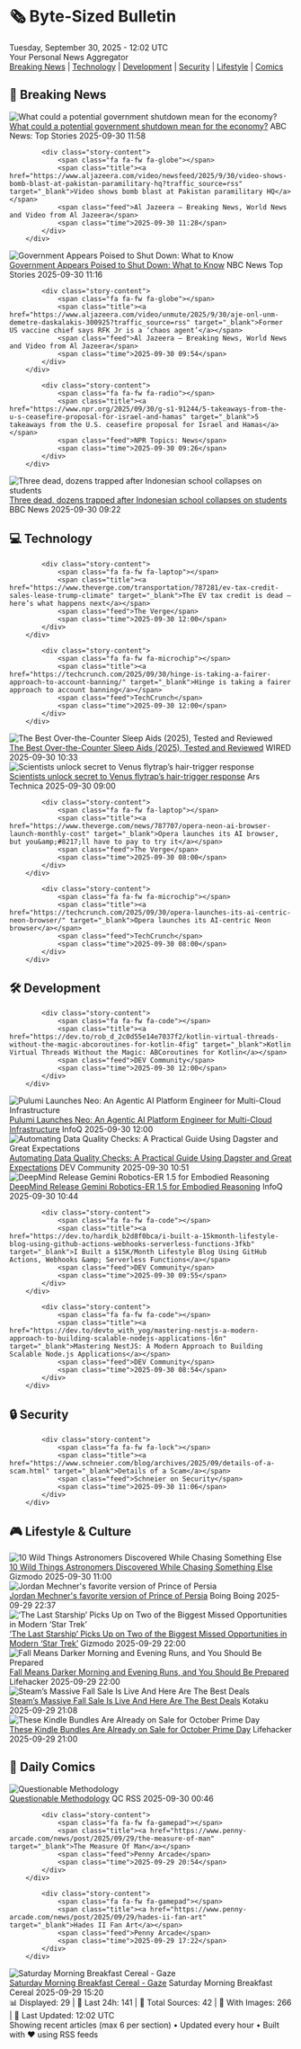 <!-- Processing 54 RSS feeds at 2025-09-30 12:02:44 UTC -->
<!-- Processing: Saturday Morning Breakfast Cereal -->
<!-- Processing: Penny Arcade -->
<!-- Processing: Poorly Drawn Lines -->
<!-- Processing: Cyanide & Happiness -->
<!-- Processing: Questionable Content -->
<!-- Processing: Girl Genius -->
<!-- Processing: BBC World News -->
<!-- Processing: Al Jazeera Breaking News -->
<!-- Processing: Reuters Top News -->
<!-- Processing: ABC News Breaking -->
<!-- Processing: NBC News Breaking -->
<!-- Processing: Sky News World -->
<!-- Processing: TechCrunch -->
<!-- Processing: The Verge -->
<!-- Processing: O'Reilly Radar -->
<!-- Processing: Dev.to -->
<!-- Processing: StackOverflow Blog -->
<!-- Processing: Linux.com -->
<!-- Processing: InfoQ -->
<!-- Processing: Martin Fowler -->
<!-- Processing: Coding Horror -->
<!-- Processing: The Pragmatic Engineer -->
<!-- Processing: Lifehacker -->
<!-- Processing: Gizmodo -->
<!-- Processing: Boing Boing -->
<!-- Processing: Krebs on Security -->
<!-- Processing: Schneier on Security -->
<!-- Generated 10 new posts out of 27 feeds processed -->
<div class="newspaper-header">
    <h1 class="newspaper-title">🗞️ Byte-Sized Bulletin</h1>
    <div class="newspaper-date">Tuesday, September 30, 2025 - 12:02 UTC</div>
    <div class="newspaper-subtitle">Your Personal News Aggregator</div>
</div>

<div class="newspaper-nav">
    <a href="#breaking">Breaking News</a> |
    <a href="#tech">Technology</a> |
    <a href="#dev">Development</a> |
    <a href="#security">Security</a> |
    <a href="#lifestyle">Lifestyle</a> |
    <a href="#webcomics">Comics</a>
</div>

<div class="news-section breaking-news" id="breaking">
<h2 class="section-header">🚨 Breaking News</h2>
<div class="stories-container">
<div class="story">
            <img src="https://s.abcnews.com/images/US/capitol-2-gty-gmh-250929_1759169305756_hpMain_4x3t_384.jpg" alt="What could a potential government shutdown mean for the economy?" class="story-image" loading="lazy" onerror="this.style.display='none'">
            <div class="story-content">
                <span class="fa fa-fw fa-tv"></span>
                <span class="title"><a href="https://abcnews.go.com/Business/government-shutdown-hurt-economy-experts-explain/story?id=126038221" target="_blank">What could a potential government shutdown mean for the economy?</a></span>
                <span class="feed">ABC News: Top Stories</span>
                <span class="time">2025-09-30 11:58</span>
            </div>
        </div>
<div class="story">
            
            <div class="story-content">
                <span class="fa fa-fw fa-globe"></span>
                <span class="title"><a href="https://www.aljazeera.com/video/newsfeed/2025/9/30/video-shows-bomb-blast-at-pakistan-paramilitary-hq?traffic_source=rss" target="_blank">Video shows bomb blast at Pakistan paramilitary HQ</a></span>
                <span class="feed">Al Jazeera – Breaking News, World News and Video from Al Jazeera</span>
                <span class="time">2025-09-30 11:28</span>
            </div>
        </div>
<div class="story">
            <img src="https://media-cldnry.s-nbcnews.com/image/upload/t_fit_1500w/mpx/2704722219/2025_09/1759230989551_tdy_news_7a_nobles_government_shutdown_250930_1920x1080-4j3ual.jpg" alt="Government Appears Poised to Shut Down: What to Know" class="story-image" loading="lazy" onerror="this.style.display='none'">
            <div class="story-content">
                <span class="fa fa-fw fa-broadcast-tower"></span>
                <span class="title"><a href="https://www.today.com/video/trump-mocks-dems-with-ai-video-as-shutdowns-looms-248723525505" target="_blank">Government Appears Poised to Shut Down: What to Know</a></span>
                <span class="feed">NBC News Top Stories</span>
                <span class="time">2025-09-30 11:16</span>
            </div>
        </div>
<div class="story">
            
            <div class="story-content">
                <span class="fa fa-fw fa-globe"></span>
                <span class="title"><a href="https://www.aljazeera.com/video/unmute/2025/9/30/aje-onl-unm-demetre-daskalakis-300925?traffic_source=rss" target="_blank">Former US vaccine chief says RFK Jr is a ‘chaos agent’</a></span>
                <span class="feed">Al Jazeera – Breaking News, World News and Video from Al Jazeera</span>
                <span class="time">2025-09-30 09:54</span>
            </div>
        </div>
<div class="story">
            
            <div class="story-content">
                <span class="fa fa-fw fa-radio"></span>
                <span class="title"><a href="https://www.npr.org/2025/09/30/g-s1-91244/5-takeaways-from-the-u-s-ceasefire-proposal-for-israel-and-hamas" target="_blank">5 takeaways from the U.S. ceasefire proposal for Israel and Hamas</a></span>
                <span class="feed">NPR Topics: News</span>
                <span class="time">2025-09-30 09:26</span>
            </div>
        </div>
<div class="story">
            <img src="https://ichef.bbci.co.uk/ace/standard/240/cpsprodpb/ffeb/live/546bf270-9dd9-11f0-9f23-2534d63ace40.jpg" alt="Three dead, dozens trapped after Indonesian school collapses on students" class="story-image" loading="lazy" onerror="this.style.display='none'">
            <div class="story-content">
                <span class="fa fa-fw fa-earth-americas"></span>
                <span class="title"><a href="https://www.bbc.com/news/articles/cj4y0zpvp8go?at_medium=RSS&at_campaign=rss" target="_blank">Three dead, dozens trapped after Indonesian school collapses on students</a></span>
                <span class="feed">BBC News</span>
                <span class="time">2025-09-30 09:22</span>
            </div>
        </div>
</div>
</div>
<div class="news-section tech-news" id="tech">
<h2 class="section-header">💻 Technology</h2>
<div class="stories-container">
<div class="story">
            
            <div class="story-content">
                <span class="fa fa-fw fa-laptop"></span>
                <span class="title"><a href="https://www.theverge.com/transportation/787281/ev-tax-credit-sales-lease-trump-climate" target="_blank">The EV tax credit is dead — here’s what happens next</a></span>
                <span class="feed">The Verge</span>
                <span class="time">2025-09-30 12:00</span>
            </div>
        </div>
<div class="story">
            
            <div class="story-content">
                <span class="fa fa-fw fa-microchip"></span>
                <span class="title"><a href="https://techcrunch.com/2025/09/30/hinge-is-taking-a-fairer-approach-to-account-banning/" target="_blank">Hinge is taking a fairer approach to account banning</a></span>
                <span class="feed">TechCrunch</span>
                <span class="time">2025-09-30 12:00</span>
            </div>
        </div>
<div class="story">
            <img src="https://media.wired.com/photos/68daef6c9ae835e9a068a521/master/pass/The%20Best%20Over-the-Counter%20Sleep%20Aids_.png" alt="The Best Over-the-Counter Sleep Aids (2025), Tested and Reviewed" class="story-image" loading="lazy" onerror="this.style.display='none'">
            <div class="story-content">
                <span class="fa fa-fw fa-bolt"></span>
                <span class="title"><a href="https://www.wired.com/gallery/best-over-the-counter-sleep-aid/" target="_blank">The Best Over-the-Counter Sleep Aids (2025), Tested and Reviewed</a></span>
                <span class="feed">WIRED</span>
                <span class="time">2025-09-30 10:33</span>
            </div>
        </div>
<div class="story">
            <img src="https://cdn.arstechnica.net/wp-content/uploads/2022/04/venus-flytrap-500x500.jpg" alt="Scientists unlock secret to Venus flytrap’s hair-trigger response" class="story-image" loading="lazy" onerror="this.style.display='none'">
            <div class="story-content">
                <span class="fa fa-fw fa-cog"></span>
                <span class="title"><a href="https://arstechnica.com/science/2025/09/scientists-unlock-secret-to-venus-flytraps-hair-trigger-response/" target="_blank">Scientists unlock secret to Venus flytrap’s hair-trigger response</a></span>
                <span class="feed">Ars Technica</span>
                <span class="time">2025-09-30 09:00</span>
            </div>
        </div>
<div class="story">
            
            <div class="story-content">
                <span class="fa fa-fw fa-laptop"></span>
                <span class="title"><a href="https://www.theverge.com/news/787707/opera-neon-ai-browser-launch-monthly-cost" target="_blank">Opera launches its AI browser, but you&amp;#8217;ll have to pay to try it</a></span>
                <span class="feed">The Verge</span>
                <span class="time">2025-09-30 08:00</span>
            </div>
        </div>
<div class="story">
            
            <div class="story-content">
                <span class="fa fa-fw fa-microchip"></span>
                <span class="title"><a href="https://techcrunch.com/2025/09/30/opera-launches-its-ai-centric-neon-browser/" target="_blank">Opera launches its AI-centric Neon browser</a></span>
                <span class="feed">TechCrunch</span>
                <span class="time">2025-09-30 08:00</span>
            </div>
        </div>
</div>
</div>
<div class="news-section dev-news" id="dev">
<h2 class="section-header">🛠️ Development</h2>
<div class="stories-container">
<div class="story">
            
            <div class="story-content">
                <span class="fa fa-fw fa-code"></span>
                <span class="title"><a href="https://dev.to/rob_d_2c0d55e14e7037f2/kotlin-virtual-threads-without-the-magic-abcoroutines-for-kotlin-4fig" target="_blank">Kotlin Virtual Threads Without the Magic: ABCoroutines for Kotlin</a></span>
                <span class="feed">DEV Community</span>
                <span class="time">2025-09-30 12:00</span>
            </div>
        </div>
<div class="story">
            <img src="https://res.infoq.com/news/2025/09/pulumi-neo/en/headerimage/generatedHeaderImage-1759188403083.jpg" alt="Pulumi Launches Neo: An Agentic AI Platform Engineer for Multi-Cloud Infrastructure" class="story-image" loading="lazy" onerror="this.style.display='none'">
            <div class="story-content">
                <span class="fa fa-fw fa-info-circle"></span>
                <span class="title"><a href="https://www.infoq.com/news/2025/09/pulumi-neo/?utm_campaign=infoq_content&utm_source=infoq&utm_medium=feed&utm_term=global" target="_blank">Pulumi Launches Neo: An Agentic AI Platform Engineer for Multi-Cloud Infrastructure</a></span>
                <span class="feed">InfoQ</span>
                <span class="time">2025-09-30 12:00</span>
            </div>
        </div>
<div class="story">
            <img src="https://media2.dev.to/dynamic/image/width=800%2Cheight=%2Cfit=scale-down%2Cgravity=auto%2Cformat=auto/https%3A%2F%2Fdev-to-uploads.s3.amazonaws.com%2Fuploads%2Farticles%2Fi0sfybor4yci57g2dni7.png" alt="Automating Data Quality Checks: A Practical Guide Using Dagster and Great Expectations" class="story-image" loading="lazy" onerror="this.style.display='none'">
            <div class="story-content">
                <span class="fa fa-fw fa-code"></span>
                <span class="title"><a href="https://dev.to/jurgitamotus/automating-data-quality-checks-a-practical-guide-using-dagster-and-great-expectations-2c83" target="_blank">Automating Data Quality Checks: A Practical Guide Using Dagster and Great Expectations</a></span>
                <span class="feed">DEV Community</span>
                <span class="time">2025-09-30 10:51</span>
            </div>
        </div>
<div class="story">
            <img src="https://res.infoq.com/news/2025/09/deepmind-gemini-robotics/en/headerimage/generatedHeaderImage-1759161107126.jpg" alt="DeepMind Release Gemini Robotics-ER 1.5 for Embodied Reasoning" class="story-image" loading="lazy" onerror="this.style.display='none'">
            <div class="story-content">
                <span class="fa fa-fw fa-info-circle"></span>
                <span class="title"><a href="https://www.infoq.com/news/2025/09/deepmind-gemini-robotics/?utm_campaign=infoq_content&utm_source=infoq&utm_medium=feed&utm_term=global" target="_blank">DeepMind Release Gemini Robotics-ER 1.5 for Embodied Reasoning</a></span>
                <span class="feed">InfoQ</span>
                <span class="time">2025-09-30 10:44</span>
            </div>
        </div>
<div class="story">
            
            <div class="story-content">
                <span class="fa fa-fw fa-code"></span>
                <span class="title"><a href="https://dev.to/hardik_b2d8f0bca/i-built-a-15kmonth-lifestyle-blog-using-github-actions-webhooks-serverless-functions-3fkb" target="_blank">I Built a $15K/Month Lifestyle Blog Using GitHub Actions, Webhooks &amp; Serverless Functions</a></span>
                <span class="feed">DEV Community</span>
                <span class="time">2025-09-30 09:55</span>
            </div>
        </div>
<div class="story">
            
            <div class="story-content">
                <span class="fa fa-fw fa-code"></span>
                <span class="title"><a href="https://dev.to/devto_with_yog/mastering-nestjs-a-modern-approach-to-building-scalable-nodejs-applications-l6n" target="_blank">Mastering NestJS: A Modern Approach to Building Scalable Node.js Applications</a></span>
                <span class="feed">DEV Community</span>
                <span class="time">2025-09-30 08:54</span>
            </div>
        </div>
</div>
</div>
<div class="news-section security-news" id="security">
<h2 class="section-header">🔒 Security</h2>
<div class="stories-container">
<div class="story">
            
            <div class="story-content">
                <span class="fa fa-fw fa-lock"></span>
                <span class="title"><a href="https://www.schneier.com/blog/archives/2025/09/details-of-a-scam.html" target="_blank">Details of a Scam</a></span>
                <span class="feed">Schneier on Security</span>
                <span class="time">2025-09-30 11:06</span>
            </div>
        </div>
</div>
</div>
<div class="news-section lifestyle-news" id="lifestyle">
<h2 class="section-header">🎮 Lifestyle & Culture</h2>
<div class="stories-container">
<div class="story">
            <img src="https://gizmodo.com/app/uploads/2025/09/accidental-astronomy-main-artist-impression-pulsar-psr-b1257-12-1280x853.jpg" alt="10 Wild Things Astronomers Discovered While Chasing Something Else" class="story-image" loading="lazy" onerror="this.style.display='none'">
            <div class="story-content">
                <span class="fa fa-fw fa-computer"></span>
                <span class="title"><a href="https://gizmodo.com/10-wild-things-astronomers-discovered-while-chasing-something-else-2000665180" target="_blank">10 Wild Things Astronomers Discovered While Chasing Something Else</a></span>
                <span class="feed">Gizmodo</span>
                <span class="time">2025-09-30 11:00</span>
            </div>
        </div>
<div class="story">
            <img src="https://i0.wp.com/boingboing.net/wp-content/uploads/2025/09/Prince-of-Persia.jpg?fit=1080%2C604&amp;quality=60&amp;ssl=1" alt="Jordan Mechner&#x27;s favorite version of Prince of Persia" class="story-image" loading="lazy" onerror="this.style.display='none'">
            <div class="story-content">
                <span class="fa fa-fw fa-arrow-right"></span>
                <span class="title"><a href="https://boingboing.net/2025/09/29/jordan-mechners-favorite-version-of-prince-of-persia.html" target="_blank">Jordan Mechner&#x27;s favorite version of Prince of Persia</a></span>
                <span class="feed">Boing Boing</span>
                <span class="time">2025-09-29 22:37</span>
            </div>
        </div>
<div class="story">
            <img src="https://gizmodo.com/app/uploads/2025/09/star-trek-the-last-starship-idw-uss-sagan-1280x853.jpg" alt="‘The Last Starship’ Picks Up on Two of the Biggest Missed Opportunities in Modern ‘Star Trek’" class="story-image" loading="lazy" onerror="this.style.display='none'">
            <div class="story-content">
                <span class="fa fa-fw fa-computer"></span>
                <span class="title"><a href="https://gizmodo.com/star-trek-the-last-starship-spoilers-burn-jurati-kirk-2000665210" target="_blank">‘The Last Starship’ Picks Up on Two of the Biggest Missed Opportunities in Modern ‘Star Trek’</a></span>
                <span class="feed">Gizmodo</span>
                <span class="time">2025-09-29 22:00</span>
            </div>
        </div>
<div class="story">
            <img src="https://lifehacker.com/imagery/articles/01HF2GV6XCVB5M518V5YYGBC7C/hero-image.jpg" alt="Fall Means Darker Morning and Evening Runs, and You Should Be Prepared" class="story-image" loading="lazy" onerror="this.style.display='none'">
            <div class="story-content">
                <span class="fa fa-fw fa-life-ring"></span>
                <span class="title"><a href="https://lifehacker.com/how-to-safely-exercise-in-the-dark?utm_medium=RSS" target="_blank">Fall Means Darker Morning and Evening Runs, and You Should Be Prepared</a></span>
                <span class="feed">Lifehacker</span>
                <span class="time">2025-09-29 22:00</span>
            </div>
        </div>
<div class="story">
            <img src="https://kotaku.com/app/uploads/2025/09/dollarsteam.jpg" alt="Steam’s Massive Fall Sale Is Live And Here Are The Best Deals" class="story-image" loading="lazy" onerror="this.style.display='none'">
            <div class="story-content">
                <span class="fa fa-fw fa-gamepad"></span>
                <span class="title"><a href="https://kotaku.com/steam-fall-autumn-sale-2025-best-biggest-cheapest-deals-games-pc-steamdeck-2000629959" target="_blank">Steam’s Massive Fall Sale Is Live And Here Are The Best Deals</a></span>
                <span class="feed">Kotaku</span>
                <span class="time">2025-09-29 21:08</span>
            </div>
        </div>
<div class="story">
            <img src="https://lifehacker.com/imagery/articles/01K6BH9M9K26Y5ZF3QZQCJY2JA/hero-image.png" alt="These Kindle Bundles Are Already on Sale for October Prime Day" class="story-image" loading="lazy" onerror="this.style.display='none'">
            <div class="story-content">
                <span class="fa fa-fw fa-life-ring"></span>
                <span class="title"><a href="https://lifehacker.com/tech/kindle-bundle-deals-october-prime-day-2025?utm_medium=RSS" target="_blank">These Kindle Bundles Are Already on Sale for October Prime Day</a></span>
                <span class="feed">Lifehacker</span>
                <span class="time">2025-09-29 21:00</span>
            </div>
        </div>
</div>
</div>
<div class="news-section webcomics-section" id="webcomics">
<h2 class="section-header">🎨 Daily Comics</h2>
<div class="stories-container">
<div class="story">
            <img src="http://www.questionablecontent.net/comics/5668.png" alt="Questionable Methodology" class="story-image" loading="lazy" onerror="this.style.display='none'">
            <div class="story-content">
                <span class="fa fa-fw fa-music"></span>
                <span class="title"><a href="http://questionablecontent.net/view.php?comic=5668" target="_blank">Questionable Methodology</a></span>
                <span class="feed">QC RSS</span>
                <span class="time">2025-09-30 00:46</span>
            </div>
        </div>
<div class="story">
            
            <div class="story-content">
                <span class="fa fa-fw fa-gamepad"></span>
                <span class="title"><a href="https://www.penny-arcade.com/news/post/2025/09/29/the-measure-of-man" target="_blank">The Measure Of Man</a></span>
                <span class="feed">Penny Arcade</span>
                <span class="time">2025-09-29 20:54</span>
            </div>
        </div>
<div class="story">
            
            <div class="story-content">
                <span class="fa fa-fw fa-gamepad"></span>
                <span class="title"><a href="https://www.penny-arcade.com/news/post/2025/09/29/hades-ii-fan-art" target="_blank">Hades II Fan Art</a></span>
                <span class="feed">Penny Arcade</span>
                <span class="time">2025-09-29 17:22</span>
            </div>
        </div>
<div class="story">
            <img src="https://www.smbc-comics.com/comics/1758852831-20250929.png" alt="Saturday Morning Breakfast Cereal - Gaze" class="story-image" loading="lazy" onerror="this.style.display='none'">
            <div class="story-content">
                <span class="fa fa-fw fa-smile"></span>
                <span class="title"><a href="https://www.smbc-comics.com/comic/gaze" target="_blank">Saturday Morning Breakfast Cereal - Gaze</a></span>
                <span class="feed">Saturday Morning Breakfast Cereal</span>
                <span class="time">2025-09-29 15:20</span>
            </div>
        </div>
</div>
</div>

<div class="newspaper-footer">
    <div class="stats">
        📊 Displayed: 29 | 📅 Last 24h: 141 | 📡 Total Sources: 42 | 📸 With Images: 266 |
        🔄 Last Updated: 12:02 UTC
    </div>
    <div class="footer-note">
        Showing recent articles (max 6 per section) • Updated every hour • Built with ❤️ using RSS feeds
    </div>
</div>

